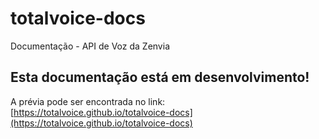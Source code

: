 # totalvoice-docs
Documentação - API de Voz da Zenvia

## Esta documentação está em desenvolvimento!

A prévia pode ser encontrada no link: [https://totalvoice.github.io/totalvoice-docs](https://totalvoice.github.io/totalvoice-docs)
